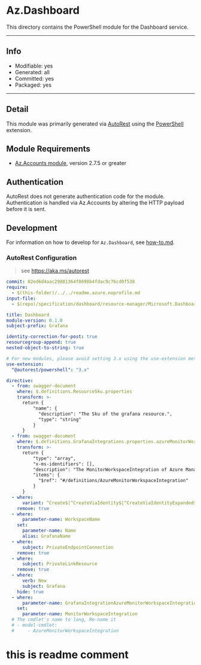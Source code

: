 <!-- region Generated -->
# Az.Dashboard
This directory contains the PowerShell module for the Dashboard service.

---
## Info
- Modifiable: yes
- Generated: all
- Committed: yes
- Packaged: yes

---
## Detail
This module was primarily generated via [AutoRest](https://github.com/Azure/autorest) using the [PowerShell](https://github.com/Azure/autorest.powershell) extension.

## Module Requirements
- [Az.Accounts module](https://www.powershellgallery.com/packages/Az.Accounts/), version 2.7.5 or greater

## Authentication
AutoRest does not generate authentication code for the module. Authentication is handled via Az.Accounts by altering the HTTP payload before it is sent.

## Development
For information on how to develop for `Az.Dashboard`, see [how-to.md](how-to.md).
<!-- endregion -->

### AutoRest Configuration
> see https://aka.ms/autorest

``` yaml
commit: 02ed6d4aac29881364f8698b4fdac9c76cd0f538
require:
  - $(this-folder)/../../readme.azure.noprofile.md
input-file:
  - $(repo)/specification/dashboard/resource-manager/Microsoft.Dashboard/stable/2022-08-01/grafana.json

title: Dashboard
module-version: 0.1.0
subject-prefix: Grafana

identity-correction-for-post: true
resourcegroup-append: true
nested-object-to-string: true

# For new modules, please avoid setting 3.x using the use-extension method and instead, use 4.x as the default option
use-extension:
  "@autorest/powershell": "3.x"

directive:
  - from: swagger-document 
    where: $.definitions.ResourceSku.properties
    transform: >-
      return {
          "name": {
            "description": "The Sku of the grafana resource.",
            "type": "string"
          }
      }
  - from: swagger-document 
    where: $.definitions.GrafanaIntegrations.properties.azureMonitorWorkspaceIntegrations
    transform: >-
      return {
          "type": "array",
          "x-ms-identifiers": [],
          "description": "The MonitorWorkspaceIntegration of Azure Managed Grafana.",
          "items": {
            "$ref": "#/definitions/AzureMonitorWorkspaceIntegration"
          }
      }
  - where:
      variant: ^Create$|^CreateViaIdentity$|^CreateViaIdentityExpanded$|^Update$|^UpdateViaIdentity$
    remove: true
  - where:
      parameter-name: WorkspaceName
    set:
      parameter-name: Name
      alias: GrafanaName
  - where:
      subject: PrivateEndpointConnection
    remove: true
  - where:
      subject: PrivateLinkResource
    remove: true
  - where:
      verb: New
      subject: Grafana
    hide: true
  - where:
      parameter-name: GrafanaIntegrationAzureMonitorWorkspaceIntegration
    set:
      parameter-name: MonitorWorkspaceIntegration 
  # The cmdlet's name to long, Re-name it
  # - model-cmdlet:
  #     - AzureMonitorWorkspaceIntegration
```

# this is readme comment
